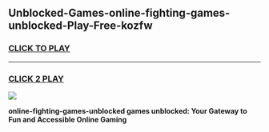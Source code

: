 
## Unblocked-Games-online-fighting-games-unblocked-Play-Free-kozfw
<h3>
<a href="https://premium76.site?title=online-fighting-games-unblocked&ref=18A">CLICK TO PLAY</a></h3>
<hr>

<h3>
<a href="https://premium76.site?title=online-fighting-games-unblocked&ref=18A">CLICK 2 PLAY</a>
  
</h3>

<a href="https://premium76.site?title=online-fighting-games-unblocked&ref=18A"><img src="https://clearcache.store/games.png"></a>


**online-fighting-games-unblocked games unblocked: Your Gateway to Fun and Accessible Online Gaming**
